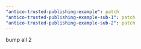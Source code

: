 ```yaml
---
"antico-trusted-publishing-example": patch
"antico-trusted-publishing-example-sub-1": patch
"antico-trusted-publishing-example-sub-2": patch
---
```


bump all 2
